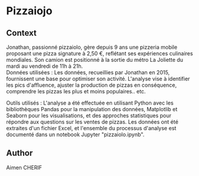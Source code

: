 # Pizzaiojo

## Context

Jonathan, passionné pizzaiolo, gère depuis 9 ans une pizzeria mobile proposant une pizza signature à 2,50 €, reflétant ses expériences culinaires mondiales. Son camion est positionné à la sortie du métro La Joliette du mardi au vendredi de 11h à 21h.
<br>
Données utilisées :
Les données, recueillies par Jonathan en 2015, fournissent une base pour optimiser son activité. L'analyse vise à identifier les pics d'affluence, ajuster la production de pizzas en conséquence, comprendre les pizzas les plus et moins populaires.. etc.

Outils utilisés :
L'analyse a été effectuée en utilisant Python avec les bibliothèques Pandas pour la manipulation des données, Matplotlib et Seaborn pour les visualisations, et des approches statistiques pour répondre aux questions sur les ventes de pizzas. Les données ont été extraites d'un fichier Excel, et l'ensemble du processus d'analyse est documenté dans un notebook Jupyter "pizzaiolo.ipynb".

## Author
Aimen CHERIF